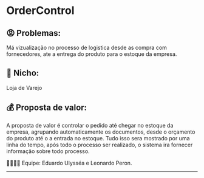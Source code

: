 OrderControl
===

😡 Problemas: 
---
Má vizualização no processo de logistica desde as compra com fornecedores, ate a entrega do produto para o estoque da empresa.

👥 Nicho:
---

Loja de Varejo


💰 Proposta de valor:
---

A proposta de valor é controlar o pedido até chegar no estoque da empresa, agrupando automaticamente os documentos, desde o orçamento do produto até o a entrada no estoque. Tudo isso sera mostrado por uma linha do tempo, após todo o processo ser realizado, o sistema ira fornecer informação sobre todo processo.   


👨‍💻👨‍💻 Equipe: Eduardo Ulysséa e Leonardo Peron.

---